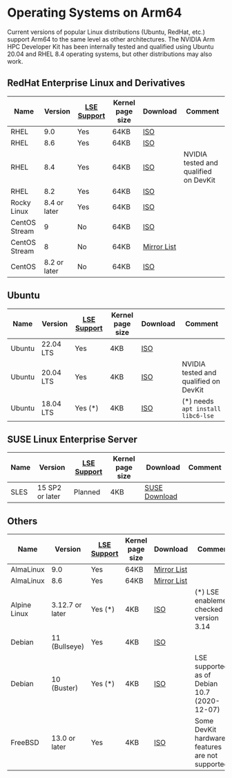 # Operating Systems on Arm64

Current versions of popular Linux distributions (Ubuntu, RedHat, etc.) support Arm64 to the same level as other architectures.  The NVIDIA Arm HPC Developer Kit has been internally tested and qualified using Ubuntu 20.04 and RHEL 8.4 operating systems, but other distributions may also work.


## RedHat Enterprise Linux and Derivatives
Name | Version | [LSE Support](../optimization/optimization.md#locksynchronization-intensive-workload) | Kernel page size | Download | Comment
------ | ------ | ----- | ----- | ----- | -----
RHEL | 9.0 | Yes | 64KB | [ISO](https://developers.redhat.com/content-gateway/file/rhel-9.0-aarch64-dvd.iso) | 
RHEL | 8.6 | Yes | 64KB | [ISO](https://developers.redhat.com/content-gateway/file/rhel-8.6-aarch64-dvd.iso) | 
RHEL | 8.4 | Yes | 64KB | [ISO](https://developers.redhat.com/content-gateway/file/rhel-8.4-aarch64-dvd.iso) | NVIDIA tested and qualified on DevKit
RHEL | 8.2 | Yes | 64KB | [ISO](https://developers.redhat.com/content-gateway/file/rhel-8.2-aarch64-dvd.iso) | 
Rocky Linux | 8.4 or later | Yes | 64KB | [ISO](https://download.rockylinux.org/pub/rocky/8/isos/aarch64/Rocky-8.6-aarch64-dvd1.iso) |
CentOS Stream | 9 | No | 64KB | [ISO](https://mirrors.centos.org/mirrorlist?path=/9-stream/BaseOS/aarch64/iso/CentOS-Stream-9-latest-aarch64-dvd1.iso&redirect=1&protocol=https) | 
CentOS Stream | 8 | No | 64KB | [Mirror List](http://isoredirect.centos.org/centos/8-stream/isos/aarch64/) | 
CentOS | 8.2 or later | No | 64KB | [ISO](http://bay.uchicago.edu/centos-vault/8.2.2004/isos/aarch64/CentOS-8.2.2004-aarch64-dvd1.iso) | 


## Ubuntu
 Name | Version | [LSE Support](../optimization/optimization.md#locksynchronization-intensive-workload) | Kernel page size | Download | Comment
------ | ------ | ----- | ----- | ----- | -----
Ubuntu | 22.04 LTS | Yes | 4KB | [ISO](https://cdimage.ubuntu.com/releases/22.04/release/ubuntu-22.04-live-server-arm64.iso) | 
Ubuntu | 20.04 LTS | Yes | 4KB | [ISO](https://cdimage.ubuntu.com/releases/20.04/release/ubuntu-20.04.4-live-server-arm64.iso) | NVIDIA tested and qualified on DevKit
Ubuntu | 18.04 LTS | Yes (*) | 4KB | [ISO](https://cdimage.ubuntu.com/releases/18.04/release/ubuntu-18.04.6-server-arm64.iso) | (*) needs `apt install libc6-lse`


## SUSE Linux Enterprise Server
 Name | Version | [LSE Support](../optimization/optimization.md#locksynchronization-intensive-workload) | Kernel page size | Download | Comment
------ | ------ | ----- | ----- | ----- | -----
SLES | 15 SP2 or later | Planned | 4KB | [SUSE Download](https://www.suse.com/download/sles/) | 


## Others
Name | Version | [LSE Support](../optimization/optimization.md#locksynchronization-intensive-workload) | Kernel page size | Download | Comment
------ | ------ | ----- | ----- | ----- | -----
AlmaLinux | 9.0 | Yes | 64KB | [Mirror List](https://mirrors.almalinux.org/isos/aarch64/9.0.html) | 
AlmaLinux | 8.6 | Yes | 64KB | [Mirror List](https://mirrors.almalinux.org/isos/aarch64/8.6.html) | 
Alpine Linux | 3.12.7 or later | Yes (*) | 4KB | [ISO](https://dl-cdn.alpinelinux.org/alpine/v3.16/releases/aarch64/alpine-standard-3.16.0-aarch64.iso) | (*) LSE enablement checked in version 3.14 |
Debian | 11 (Bullseye) | Yes | 4KB | [ISO](https://cdimage.debian.org/debian-cd/current/arm64/iso-dvd/debian-11.3.0-arm64-DVD-1.iso) |
Debian | 10 (Buster) | Yes (*) | 4KB | [ISO](https://cdimage.debian.org/cdimage/archive/10.12.0/arm64/iso-dvd/debian-10.12.0-arm64-DVD-1.iso) | LSE supported as of Debian 10.7 (2020-12-07)
FreeBSD | 13.0 or later | Yes | 4KB | [ISO](https://download.freebsd.org/releases/arm64/aarch64/ISO-IMAGES/13.1/FreeBSD-13.1-RELEASE-arm64-aarch64-disc1.iso) | Some DevKit hardware features are not supported





